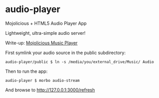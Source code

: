 # audio-player
Mojolicious + HTML5 Audio Player App

Lightweight, ultra-simple audio server!

Write-up: [Mojolicious Music Player](https://ology.github.io/2021/06/04/mojolicious-music-player/)

First symlink your audio source in the public subdirectory:

    audio-player/public $ ln -s /media/you/external_drive/Music/ Audio

Then to run the app:

    audio-player $ morbo audio-stream

And browse to http://127.0.0.1:3000/refresh


